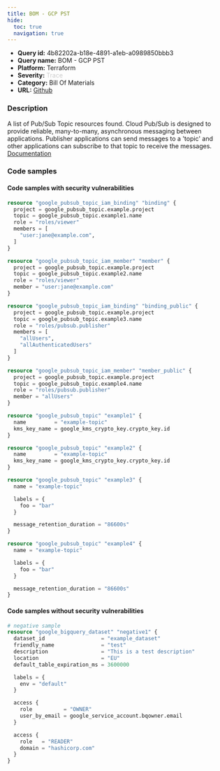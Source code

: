 ```yaml
---
title: BOM - GCP PST
hide:
  toc: true
  navigation: true
---
```


<style>
  .highlight .hll {
    background-color: #ff171742;
  }
  .md-content {
    max-width: 1100px;
    margin: 0 auto;
  }
</style>

-   **Query id:** 4b82202a-b18e-4891-a1eb-a0989850bbb3
-   **Query name:** BOM - GCP PST
-   **Platform:** Terraform
-   **Severity:** <span style="color:#CCC">Trace</span>
-   **Category:** Bill Of Materials
-   **URL:** [Github](https://github.com/Checkmarx/kics/tree/master/assets/queries/terraform/gcp_bom/pst)

### Description
A list of Pub/Sub Topic resources found. Cloud Pub/Sub is designed to provide reliable, many-to-many, asynchronous messaging between applications. Publisher applications can send messages to a 'topic' and other applications can subscribe to that topic to receive the messages.<br>
[Documentation](https://kics.io)

### Code samples
#### Code samples with security vulnerabilities
```tf title="Postitive test num. 1 - tf file" hl_lines="34 44 54 39"
resource "google_pubsub_topic_iam_binding" "binding" {
  project = google_pubsub_topic.example.project
  topic = google_pubsub_topic.example1.name
  role = "roles/viewer"
  members = [
    "user:jane@example.com",
  ]
}

resource "google_pubsub_topic_iam_member" "member" {
  project = google_pubsub_topic.example.project
  topic = google_pubsub_topic.example2.name
  role = "roles/viewer"
  member = "user:jane@example.com"
}

resource "google_pubsub_topic_iam_binding" "binding_public" {
  project = google_pubsub_topic.example.project
  topic = google_pubsub_topic.example3.name
  role = "roles/pubsub.publisher"
  members = [
    "allUsers",
    "allAuthenticatedUsers"
  ]
}

resource "google_pubsub_topic_iam_member" "member_public" {
  project = google_pubsub_topic.example.project
  topic = google_pubsub_topic.example4.name
  role = "roles/pubsub.publisher"
  member = "allUsers"
}

resource "google_pubsub_topic" "example1" {
  name         = "example-topic"
  kms_key_name = google_kms_crypto_key.crypto_key.id
}

resource "google_pubsub_topic" "example2" {
  name         = "example-topic"
  kms_key_name = google_kms_crypto_key.crypto_key.id
}

resource "google_pubsub_topic" "example3" {
  name = "example-topic"

  labels = {
    foo = "bar"
  }

  message_retention_duration = "86600s"
}

resource "google_pubsub_topic" "example4" {
  name = "example-topic"

  labels = {
    foo = "bar"
  }

  message_retention_duration = "86600s"
}

```


#### Code samples without security vulnerabilities
```tf title="Negative test num. 1 - tf file"
# negative sample
resource "google_bigquery_dataset" "negative1" {
  dataset_id                  = "example_dataset"
  friendly_name               = "test"
  description                 = "This is a test description"
  location                    = "EU"
  default_table_expiration_ms = 3600000

  labels = {
    env = "default"
  }

  access {
    role          = "OWNER"
    user_by_email = google_service_account.bqowner.email
  }

  access {
    role   = "READER"
    domain = "hashicorp.com"
  }
}

```
